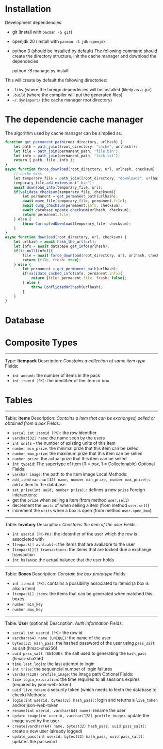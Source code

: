 # Installation
Development dependencies:
- git (install with `pacman -S git`)
- openjdk 20 (install with `pacman -S jdk-openjdk`
- python 3 (should be installed by default)
The following command should create the directory structure, init the cache manager and
download the dependecies

	python -B manage.py install

This will create by default the following directories:
- `.libs` (where the foreign dependecies will be installed (likely as a *.jar*)
- `.build` (where the compiler will put the generated files)
- `~/.dynimport/` (the cache manager root directory)

# The dependencie cache manager
The algorithm used by cache manager can be simplied as:
```js
function get_permanent_path(root_directory, urlhash) {
	let path = path_join([root_directory, "cache", urlhash]);
	let file = path_join(permanent_path, "file.bin");
	let info = path_join(permanent_path, "lock.txt");
	return { path, file, info };
}
async function force_download(root_directory, url, urlhash, checksum) {
	// cache miss
	let temporary_file = path_join([root_directory, "downloads", urlhash]);
	temporary_file.add_extension(".bin");
	await download_into(temporary_file, url);
	if(validate_checksum(temporary_file, checksum){
		let permanent = get_permanent_path(urlhash);
		await move_file(temporary_file, permanent.file);
		await dump_checksum(permanent.info, checksum);
		await database.update_checksum(urlhash, checksum);
		return permanent.file;
	} else {
		throw CorruptedDownload(temporary_file, checksum);
	}
}
async function download(root_directory, url, checksum) {
	let urlhash = await hash_the_url(url);
	let info = await database.get_info(urlhash);
	if(is_null(info)){
		file = await force_download(root_directory, url, urlhash, checksum); 
		return {file, fresh: true};
	} else {
		let permanent = get_permanent_path(urlhash);
		if(validate_cached_info(info, permanent.info){
			return {file: permanent.file, fresh: false};
		} else {
			throw ConflictedUrlhash(urlhash);
		}
	}
}
```
 
# Database
# Composite Types
-------------------------------------------------------------------------------
Type: **Itempack**
Description: *Constains a collection of same item type*
Fields:
- `int amount`: the number of items in the pack
- `int itemid (FK)`: the identifier of the item or box
<!-- 
-------------------------------------------------------------------------------
 Type: **Boxpack**
Description: 
* A selector-key is a random in the closed interval **0** and **1**.*
* A Boxpack matches the selector-key when it is in the closed interval `min_key` and `max_key`* 
Fields:
- `Itempack[] items`: a set of item that can be obtained by this
- `number min_key`: the minimum value of selector-key
- `number max_key`: the maximum value of selector-key -->
# Tables
-------------------------------------------------------------------------------
Table: **Items**
Description: *Contains a item that can be exchanged, selled or obtained from a box*
Fields:
- `serial int itemid (PK)`: the row identifier
- `varchar[32] name`: the name seen by the users
- `int units` - the number of existing units of this item
- `number min_prize`: the minimal prize that this item can be selled
- `number max_prize`: the maximum prize that this item can be selled
- `number prize`: the actual prize that this item can be selled
- `int typeid`: The supertype of item (0 = box, 1 = Collecionable)
Optional Fields:
- `varchar image`: the path to the item image
Local Methods:
- `add_item(varchar[32] name, number min_prize, number max_prize);`: add a item to the database
- `set_prize(int uuid, number prize);`: defines a new `prize`
Foreign Interactions:
- get the `prize` when selling a item (from method `user.sell`)
- decrement the `units` of when selling a item (from method `user.sell`)
- increment the `units` when a box is open (from method `user.open_box`)
-------------------------------------------------------------------------------
Table: **Invetory**
Description: *Constains the item of the user*
Fields:
- `int userid (FK-PK)`: the idetenfier of the user which the row is associeted with
- `Itempack[] avaliable`: the items that are avaliabre to the user
- `Itempack[][] transactions`: the items that are locked due a exchange transaction
- `int balance`: the actual balance that the user holds
-------------------------------------------------------------------------------
Table: **Boxes**
Description: *Constain the box prototype*
Fields:
- `int itemid (FK)`: contains a possibility associated to itemid (a box is also a item)
- `Itempack[] items`: the items that can be generated when matched this boxes
- `number min_key`
- `number max_key`
-------------------------------------------------------------------------------
Table: **User** (optional)
Description: *Auth information* 
Fields:
- `serial int userid (PK)`: the row id
- `varchar(64) name (UNIQUE)`: the name of the user
- `bytes(32) hash_pass`: the hashed password of the user using `pass_salt` as salt (hmac-sha256)
- `uuid pass_salt (UNIQUE)`: the salt used to generating the `hash_pass` (hmac-sha256)
- `time last_login`: the last attempt to login 
- `int tries`: the sequencial number of login failures
- `varchar(128) profile_image`: the image path
Optional Fields:
- `time login_expiration`: the time required to all sessions expires (required by json-web-token)
- `uuid live_token`: a security token (which needs to fecth the database to check)
Methods:
- `login(int userid, bytes(32) hash_pass)`: login and returns a `live_token` and/or json-web-token
- `rename(int userid, varchar(64) name)`: rename the user
- `update_image(int userid, varchar(128) profile_image)`: update the image used by the user
- `create(varchar(64) name, bytes(32) hash_pass, uuid pass_salt)`: create a new user (already logged)
- `update_pass(int userid, bytes(32) hash_pass, uuid pass_salt)`: updates the password

